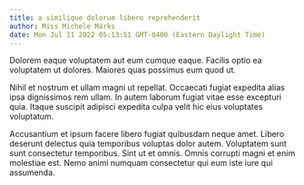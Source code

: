 ```yaml
---
title: a similique dolorum libero reprehenderit
author: Miss Michele Marks
date: Mon Jul 11 2022 05:13:51 GMT-0400 (Eastern Daylight Time)
---
```

Dolorem eaque voluptatem aut eum cumque eaque. Facilis optio ea voluptatem ut dolores. Maiores quas possimus eum quod ut.

 Nihil et nostrum et ullam magni ut repellat. Occaecati fugiat expedita alias ipsa dignissimos rem ullam. In autem laborum fugiat vitae esse excepturi quia. Itaque suscipit adipisci expedita culpa velit hic eius voluptates voluptatum.

 Accusantium et ipsum facere libero fugiat quibusdam neque amet. Libero deserunt delectus quia temporibus voluptas dolor autem. Voluptatem sunt sunt consectetur temporibus. Sint ut et omnis. Omnis corrupti magni et enim molestiae est. Nemo animi numquam consectetur qui eum iste iure qui assumenda.